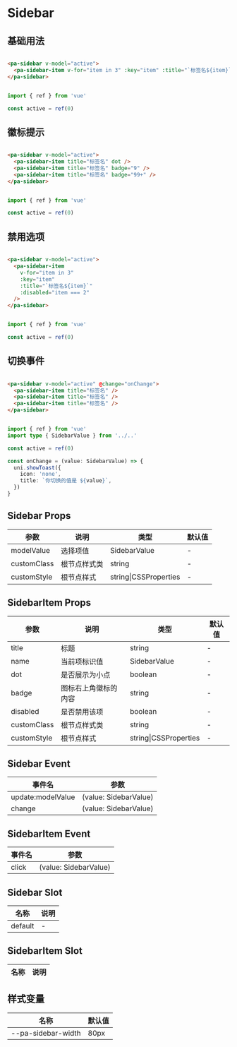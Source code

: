 # Sidebar

<!--codes start-->

## 基础用法

```html [template]

<pa-sidebar v-model="active">
  <pa-sidebar-item v-for="item in 3" :key="item" :title="`标签名${item}`" />
</pa-sidebar>

```
```ts [script]

import { ref } from 'vue'

const active = ref(0)

```
## 徽标提示

```html [template]

<pa-sidebar v-model="active">
  <pa-sidebar-item title="标签名" dot />
  <pa-sidebar-item title="标签名" badge="9" />
  <pa-sidebar-item title="标签名" badge="99+" />
</pa-sidebar>

```
```ts [script]

import { ref } from 'vue'

const active = ref(0)

```
## 禁用选项

```html [template]

<pa-sidebar v-model="active">
  <pa-sidebar-item
    v-for="item in 3"
    :key="item"
    :title="`标签名${item}`"
    :disabled="item === 2"
  />
</pa-sidebar>

```
```ts [script]

import { ref } from 'vue'

const active = ref(0)

```
## 切换事件

```html [template]

<pa-sidebar v-model="active" @change="onChange">
  <pa-sidebar-item title="标签名" />
  <pa-sidebar-item title="标签名" />
  <pa-sidebar-item title="标签名" />
</pa-sidebar>

```
```ts [script]

import { ref } from 'vue'
import type { SidebarValue } from '../..'

const active = ref(0)

const onChange = (value: SidebarValue) => {
  uni.showToast({
    icon: 'none',
    title: `你切换的值是 ${value}`,
  })
}

```

<!--codes end-->

## Sidebar Props

<!--props start-->

| 参数 | 说明 | 类型 | 默认值 |
| --- | ----- | --- | --- |
| modelValue | 选择项值 | SidebarValue | - |
| customClass | 根节点样式类 | string | - |
| customStyle | 根节点样式 | string\|CSSProperties | - |

## SidebarItem Props

| 参数 | 说明 | 类型 | 默认值 |
| --- | ----- | --- | --- |
| title | 标题 | string | - |
| name | 当前项标识值 | SidebarValue | - |
| dot | 是否展示为小点 | boolean | - |
| badge | 图标右上角徽标的内容 | string | - |
| disabled | 是否禁用该项 | boolean | - |
| customClass | 根节点样式类 | string | - |
| customStyle | 根节点样式 | string\|CSSProperties | - |

<!--props end-->

## Sidebar Event

<!--event start-->

| 事件名 | 参数 |
| --- | --- |
| update:modelValue | (value: SidebarValue)  |
| change | (value: SidebarValue)  |

## SidebarItem Event

| 事件名 | 参数 |
| --- | --- |
| click | (value: SidebarValue)  |

<!--event end-->

## Sidebar Slot

<!--slot start-->

| 名称 | 说明 |
| --- | --- |
| default | - |

## SidebarItem Slot

| 名称 | 说明 |
| --- | --- |


<!--slot end-->

## 样式变量

<!--cssVar start-->

| 名称 | 默认值 |
| --- | --- |
| --pa-sidebar-width | 80px |

<!--cssVar end-->

